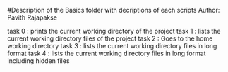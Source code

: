 #Description of the Basics folder with decriptions of each scripts
Author:  Pavith Rajapakse

task 0 : prints the current working directory of the project
task 1 : lists the current working directory files of the project
task 2 : Goes to the home working directory
task 3 : lists the current working directory files in long format
task 4 : lists the current working directory files in long format including hidden files

